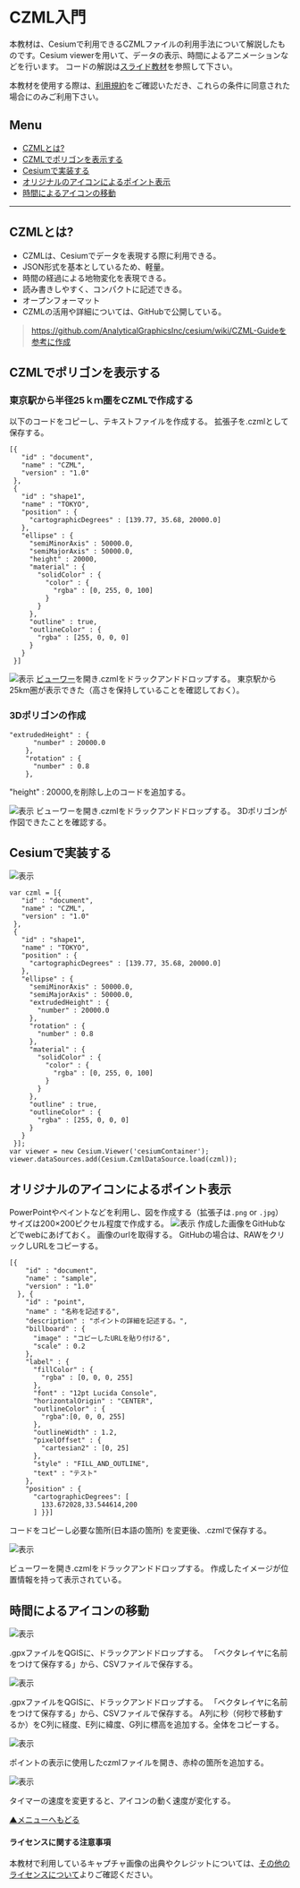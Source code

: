 # CZML入門
本教材は、Cesiumで利用できるCZMLファイルの利用手法について解説したものです。Cesium viewerを用いて、データの表示、時間によるアニメーションなどを行います。
コードの解説は[スライド教材]を参照して下さい。

本教材を使用する際は、[利用規約]をご確認いただき、これらの条件に同意された場合にのみご利用下さい。

[スライド教材]:../../../../../raw/master/GISオープン教材/インターネットの活用に関する教材/czml/czml.pptx
[利用規約]:../../../../master/利用規約.md

**Menu**
-------
* [CZMLとは?](#CZMLとは?)
* [CZMLでポリゴンを表示する](#CZMLでポリゴンを表示する)
* [Cesiumで実装する](#Cesiumで実装する)
* [オリジナルのアイコンによるポイント表示](#オリジナルのアイコンによるポイント表示)
* [時間によるアイコンの移動](#時間によるアイコンの移動)

------
## <a name="CZMLとは?"></a>CZMLとは?

* CZMLは、Cesiumでデータを表現する際に利用できる。
* JSON形式を基本としているため、軽量。
* 時間の経過による地物変化を表現できる。
* 読み書きしやすく、コンパクトに記述できる。
* オープンフォーマット
* CZMLの活用や詳細については、GitHubで公開している。

> https://github.com/AnalyticalGraphicsInc/cesium/wiki/CZML-Guideを参考に作成

## <a name="CZMLでポリゴンを表示する"></a>CZMLでポリゴンを表示する
### 東京駅から半径25ｋｍ圏をCZMLで作成する
以下のコードをコピーし、テキストファイルを作成する。
拡張子を.czmlとして保存する。


```
[{
   "id" : "document",
   "name" : "CZML",
   "version" : "1.0"
 },
 {
   "id" : "shape1",
   "name" : "TOKYO",
   "position" : {
     "cartographicDegrees" : [139.77, 35.68, 20000.0]
   },
   "ellipse" : {
     "semiMinorAxis" : 50000.0,
     "semiMajorAxis" : 50000.0,
     "height" : 20000,
     "material" : {
       "solidColor" : {
         "color" : {
           "rgba" : [0, 255, 0, 100]
         }
       }
     },
     "outline" : true,
     "outlineColor" : {
       "rgba" : [255, 0, 0, 0]
     }
   }
 }]

```

![表示](pic/czmlpic_1.png)
[ビューワー]を開き.czmlをドラックアンドドロップする。
東京駅から25km圏が表示できた（高さを保持していることを確認しておく）。

[ビューワー]:http://cesiumjs.org/Cesium/Build/Apps/CesiumViewer/index.html

### 3Dポリゴンの作成

```
"extrudedHeight" : {
      "number" : 20000.0
    },
    "rotation" : {
      "number" : 0.8
    },
```

"height" : 20000,を削除し上のコードを追加する。

![表示](pic/czmlpic_2.png)
ビューワーを開き.czmlをドラックアンドドロップする。
3Dポリゴンが作図できたことを確認する。

## <a name="Cesiumで実装する"></a>Cesiumで実装する
![表示](pic/czmlpic_3.png)

```
var czml = [{
   "id" : "document",
   "name" : "CZML",
   "version" : "1.0"
 },
 {
   "id" : "shape1",
   "name" : "TOKYO",
   "position" : {
     "cartographicDegrees" : [139.77, 35.68, 20000.0]
   },
   "ellipse" : {
     "semiMinorAxis" : 50000.0,
     "semiMajorAxis" : 50000.0,
     "extrudedHeight" : {
       "number" : 20000.0
     },
     "rotation" : {
       "number" : 0.8
     },
     "material" : {
       "solidColor" : {
         "color" : {
           "rgba" : [0, 255, 0, 100]
         }
       }
     },
     "outline" : true,
     "outlineColor" : {
       "rgba" : [255, 0, 0, 0]
     }
   }
 }];
var viewer = new Cesium.Viewer('cesiumContainer');
viewer.dataSources.add(Cesium.CzmlDataSource.load(czml));
```
## オリジナルのアイコンによるポイント表示
PowerPointやペイントなどを利用し、図を作成する（拡張子は`.png` or `.jpg`）
サイズは200×200ピクセル程度で作成する。
![表示](pic/czmlpic_4.png)
作成した画像をGitHubなどでwebにあげておく。
画像のurlを取得する。
GitHubの場合は、RAWをクリックしURLをコピーする。

```
[{
    "id" : "document",
    "name" : "sample",
    "version" : "1.0"
  }, {
    "id" : "point",
    "name" : "名称を記述する",
    "description" : "ポイントの詳細を記述する。",
    "billboard" : {
      "image" : "コピーしたURLを貼り付ける",
      "scale" : 0.2
    },
    "label" : {
      "fillColor" : {
        "rgba" : [0, 0, 0, 255]
      },
      "font" : "12pt Lucida Console",
      "horizontalOrigin" : "CENTER",
      "outlineColor" : {
        "rgba":[0, 0, 0, 255]
      },
      "outlineWidth" : 1.2,
      "pixelOffset" : {
        "cartesian2" : [0, 25]
      },
      "style" : "FILL_AND_OUTLINE",
      "text" : "テスト"
    },
    "position" : {
      "cartographicDegrees": [
        133.672028,33.544614,200
      ] }}]
```
コードをコピーし必要な箇所(日本語の箇所)
を変更後、.czmlで保存する。

![表示](pic/czmlpic_5.png)

ビューワーを開き.czmlをドラックアンドドロップする。
作成したイメージが位置情報を持って表示されている。

## 時間によるアイコンの移動

![表示](pic/czmlpic_6.png)

.gpxファイルをQGISに、ドラックアンドドロップする。
「ベクタレイヤに名前をつけて保存する」から、CSVファイルで保存する。

![表示](pic/czmlpic_7.png)

.gpxファイルをQGISに、ドラックアンドドロップする。
「ベクタレイヤに名前をつけて保存する」から、CSVファイルで保存する。
A列に秒（何秒で移動するか）をC列に経度、E列に緯度、G列に標高を追加する。全体をコピーする。

![表示](pic/czmlpic_8.png)

ポイントの表示に使用したczmlファイルを開き、赤枠の箇所を追加する。

![表示](pic/czmlpic_9.png)

タイマーの速度を変更すると、アイコンの動く速度が変化する。

[▲メニューへもどる]



#### ライセンスに関する注意事項
本教材で利用しているキャプチャ画像の出典やクレジットについては、[その他のライセンスについて]よりご確認ください。

[その他のライセンスについて]:../../その他のライセンスについて.md
[▲メニューへもどる]:CZML.md#menu
